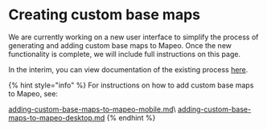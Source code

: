 # Creating custom base maps

We are currently working on a new user interface to simplify the process of generating and adding custom base maps to Mapeo. Once the new functionality is complete, we will include full instructions on this page.

In the interim, you can view documentation of the existing process [here](https://www.notion.so/digidem/Preparing-and-Adding-Custom-Basemaps-to-Mapeo-b4f13019f0b842ce9315c6097f08ce36).



{% hint style="info" %}
For instructions on how to add custom base maps to Mapeo, see:

[adding-custom-base-maps-to-mapeo-mobile.md](../../mapeo-mobile-installation-setup/adding-custom-base-maps-to-mapeo-mobile.md "mention")\ [adding-custom-base-maps-to-mapeo-desktop.md](../../mapeo-desktop-installation-setup/adding-custom-base-maps-to-mapeo-desktop.md "mention")
{% endhint %}
